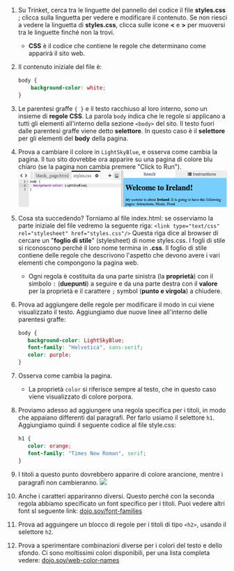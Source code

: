 1. Su Trinket, cerca tra le linguette del pannello del codice il file **styles.css** ; clicca sulla linguetta per vedere e modificare il contenuto. Se non riesci a vedere la linguetta di **styles.css**, clicca sulle icone **&lt;** e **&gt;** per muoversi tra le linguette finché non la trovi.

   * **CSS** è il codice che contiene le regole che determinano come apparirà il sito web.

2. Il contenuto iniziale del file è:

   ```css
   body {
       background-color: white;
   }
   ```

3. Le parentesi graffe `{ }` e il testo racchiuso al loro interno, sono un insieme di **regole CSS**. La parola `body` indica che le regole si applicano a tutti gli elementi all'interno della sezione  `<body>` del sito. Il testo fuori dalle parentesi graffe viene detto **selettore**. In questo caso è il **selettore** per gli elementi del **body** della pagina.

4. Prova a cambiare il colore in `LightSkyBlue`, e osserva come cambia la pagina. Il tuo sito dovrebbe ora apparire su una pagina di colore blu chiaro \(se la pagina non cambia premere "Click to Run"\).![](assets/egFirstCSSbluebg.png)
5. Cosa sta succedendo? Torniamo al file index.html: se osserviamo la parte iniziale del file vedremo la seguente riga:
   `<link type="text/css" rel="stylesheet" href="styles.css"/>` Questa riga dice al browser di cercare un "**foglio di stile**" \(stylesheet\) di nome styles.css. I fogli di stile si riconoscono perché il loro nome termina in **.css**. Il foglio di stile contiene delle regole che descrivono l'aspetto che devono avere i vari elementi che compongono la pagina web.
   * Ogni regola è costituita da una parte sinistra \(la **proprietà**\) con il simbolo `:` \(**duepunti**\) a seguire e da una parte destra con il **valore** per la proprietà e il carattere `;` symbol \(**punto e virgola**\) a chiudere.
6. Prova ad aggiungere delle regole per modificare il modo in cui viene visualizzato il testo. Aggiungiamo due nuove linee all'interno delle parentesi graffe:
   ```css
   body {
      background-color: LightSkyBlue;
      font-family: "Helvetica", sans-serif;
      color: purple;
   }
   ```
7. Osserva come cambia la pagina. 
   * La proprietà `color` si riferisce sempre al testo, che in questo caso viene visualizzato di colore porpora.
8. Proviamo adesso ad aggiungere una regola specifica per i titoli, in modo che appaiano differenti dal paragrafi. Per farlo usiamo il selettore `h1`. Aggiungiamo quindi il seguente codice al file style.css:
   ```css
   h1 {
      color: orange;
      font-family: "Times New Roman", serif;
   }
   ```
9. I titoli a questo punto dovrebbero apparire di colore arancione, mentre i paragrafi non cambieranno. ![](/assets/egCssColorsFonts.png)
10. Anche i caratteri appariranno diversi. Questo perché con la seconda regola abbiamo specificato un font specifico per i titoli. Puoi vedere altri font sl seguente link: [dojo.soy/font-families](http://dojo.soy/web-font-families)
11. Prova ad agguingere un blocco di regole per i titoli di tipo `<h2>`, usando il selettore `h2`.   
12. Prova a sperimentare combinazioni diverse per i colori del testo e dello sfondo. Ci sono moltissimi colori disponibili, per una lista completa vedere: [dojo.soy/web-color-names](http://dojo.soy/web-color-names)



